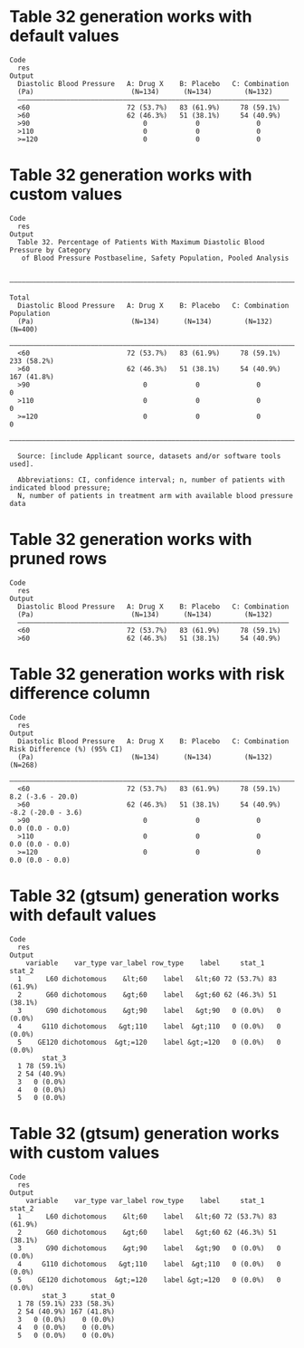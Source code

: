 # Table 32 generation works with default values

    Code
      res
    Output
      Diastolic Blood Pressure   A: Drug X    B: Placebo   C: Combination
      (Pa)                        (N=134)      (N=134)        (N=132)    
      ———————————————————————————————————————————————————————————————————
      <60                        72 (53.7%)   83 (61.9%)     78 (59.1%)  
      >60                        62 (46.3%)   51 (38.1%)     54 (40.9%)  
      >90                            0            0              0       
      >110                           0            0              0       
      >=120                          0            0              0       

# Table 32 generation works with custom values

    Code
      res
    Output
      Table 32. Percentage of Patients With Maximum Diastolic Blood Pressure by Category
       of Blood Pressure Postbaseline, Safety Population, Pooled Analysis
      
      —————————————————————————————————————————————————————————————————————————————————
                                                                               Total   
      Diastolic Blood Pressure   A: Drug X    B: Placebo   C: Combination   Population 
      (Pa)                        (N=134)      (N=134)        (N=132)         (N=400)  
      —————————————————————————————————————————————————————————————————————————————————
      <60                        72 (53.7%)   83 (61.9%)     78 (59.1%)     233 (58.2%)
      >60                        62 (46.3%)   51 (38.1%)     54 (40.9%)     167 (41.8%)
      >90                            0            0              0               0     
      >110                           0            0              0               0     
      >=120                          0            0              0               0     
      —————————————————————————————————————————————————————————————————————————————————
      
      Source: [include Applicant source, datasets and/or software tools used].
      
      Abbreviations: CI, confidence interval; n, number of patients with indicated blood pressure;
      N, number of patients in treatment arm with available blood pressure data

# Table 32 generation works with pruned rows

    Code
      res
    Output
      Diastolic Blood Pressure   A: Drug X    B: Placebo   C: Combination
      (Pa)                        (N=134)      (N=134)        (N=132)    
      ———————————————————————————————————————————————————————————————————
      <60                        72 (53.7%)   83 (61.9%)     78 (59.1%)  
      >60                        62 (46.3%)   51 (38.1%)     54 (40.9%)  

# Table 32 generation works with risk difference column

    Code
      res
    Output
      Diastolic Blood Pressure   A: Drug X    B: Placebo   C: Combination   Risk Difference (%) (95% CI)
      (Pa)                        (N=134)      (N=134)        (N=132)                 (N=268)           
      ——————————————————————————————————————————————————————————————————————————————————————————————————
      <60                        72 (53.7%)   83 (61.9%)     78 (59.1%)          8.2 (-3.6 - 20.0)      
      >60                        62 (46.3%)   51 (38.1%)     54 (40.9%)          -8.2 (-20.0 - 3.6)     
      >90                            0            0              0                0.0 (0.0 - 0.0)       
      >110                           0            0              0                0.0 (0.0 - 0.0)       
      >=120                          0            0              0                0.0 (0.0 - 0.0)       

# Table 32 (gtsum) generation works with default values

    Code
      res
    Output
        variable    var_type var_label row_type    label     stat_1     stat_2
      1      L60 dichotomous    &lt;60    label   &lt;60 72 (53.7%) 83 (61.9%)
      2      G60 dichotomous    &gt;60    label   &gt;60 62 (46.3%) 51 (38.1%)
      3      G90 dichotomous    &gt;90    label   &gt;90   0 (0.0%)   0 (0.0%)
      4     G110 dichotomous   &gt;110    label  &gt;110   0 (0.0%)   0 (0.0%)
      5    GE120 dichotomous  &gt;=120    label &gt;=120   0 (0.0%)   0 (0.0%)
            stat_3
      1 78 (59.1%)
      2 54 (40.9%)
      3   0 (0.0%)
      4   0 (0.0%)
      5   0 (0.0%)

# Table 32 (gtsum) generation works with custom values

    Code
      res
    Output
        variable    var_type var_label row_type    label     stat_1     stat_2
      1      L60 dichotomous    &lt;60    label   &lt;60 72 (53.7%) 83 (61.9%)
      2      G60 dichotomous    &gt;60    label   &gt;60 62 (46.3%) 51 (38.1%)
      3      G90 dichotomous    &gt;90    label   &gt;90   0 (0.0%)   0 (0.0%)
      4     G110 dichotomous   &gt;110    label  &gt;110   0 (0.0%)   0 (0.0%)
      5    GE120 dichotomous  &gt;=120    label &gt;=120   0 (0.0%)   0 (0.0%)
            stat_3      stat_0
      1 78 (59.1%) 233 (58.3%)
      2 54 (40.9%) 167 (41.8%)
      3   0 (0.0%)    0 (0.0%)
      4   0 (0.0%)    0 (0.0%)
      5   0 (0.0%)    0 (0.0%)


